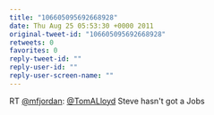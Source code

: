 ```yaml
---
title: "106605095692668928"
date: Thu Aug 25 05:53:30 +0000 2011
original-tweet-id: "106605095692668928"
retweets: 0
favorites: 0
reply-tweet-id: ""
reply-user-id: ""
reply-user-screen-name: ""
---
```

RT <a href="https://twitter.com/mfjordan">@mfjordan</a>: <a href="https://twitter.com/TomALloyd">@TomALloyd</a> Steve hasn't got a Jobs
